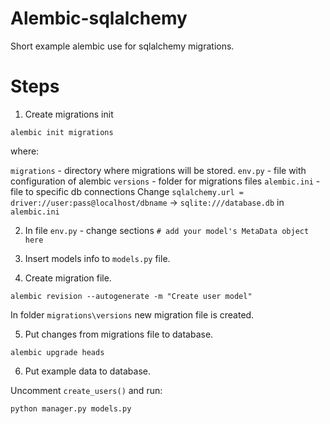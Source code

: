 
# Alembic-sqlalchemy

Short example alembic use for sqlalchemy migrations.



# Steps

1. Create migrations init
```
alembic init migrations
``` 
where:

`migrations` - directory where migrations will be stored.
`env.py` - file with configuration of alembic
`versions` - folder for migrations files
`alembic.ini` - file to specific db connections
Change 
`sqlalchemy.url = driver://user:pass@localhost/dbname` -> `sqlite:///database.db` in `alembic.ini`

2. In file `env.py` - change sections `# add your model's MetaData object here`

3. Insert models info to `models.py` file.

4. Create migration file.

```
alembic revision --autogenerate -m "Create user model"
```

In folder `migrations\versions` new migration file is created.

5. Put changes from migrations file to database.
```
alembic upgrade heads
```

6. Put example data to database.

Uncomment `create_users()` and run:

```
python manager.py models.py
```





